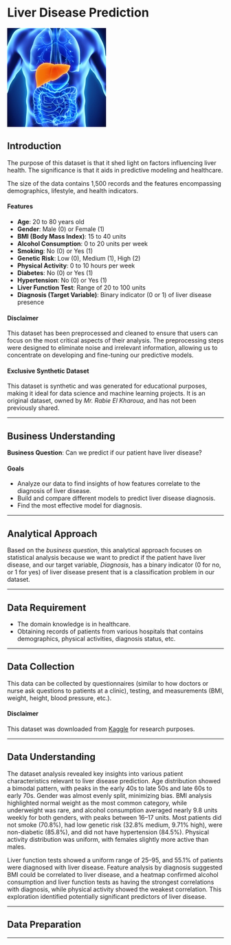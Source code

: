 # Liver Disease Prediction

![Alt text](img/LiverDisease.png)

## Introduction

The purpose of this dataset is that it shed light on factors influencing liver health. The significance is that it aids in predictive modeling and healthcare.

The size of the data contains 1,500 records and the features encompassing demographics, lifestyle, and health indicators. 

#### Features
* **Age**: 20 to 80 years old
* **Gender**: Male (0) or Female (1)
* **BMI (Body Mass Index)**: 15 to 40 units
* **Alcohol Consumption**: 0 to 20 units per week
* **Smoking**: No (0) or Yes (1)
* **Genetic Risk**: Low (0), Medium (1), High (2)
* **Physical Activity**: 0 to 10 hours per week
* **Diabetes**: No (0) or Yes (1)
* **Hypertension**: No (0) or Yes (1)
* **Liver Function Test**: Range of 20 to 100 units
* **Diagnosis (Target Variable)**: Binary indicator (0 or 1) of liver disease presence 

#### Disclaimer

This dataset has been preprocessed and cleaned to ensure that users can focus on the most critical aspects of their analysis. The preprocessing steps were designed to eliminate noise and irrelevant information, allowing us to concentrate on developing and fine-tuning our predictive models.  

#### Exclusive Synthetic Dataset

This dataset is synthetic and was generated for educational purposes, making it ideal for data science and machine learning projects. It is an original dataset, owned by *Mr. Rabie El Kharoua*, and has not been previously shared. 

---

## Business Understanding

**Business Question**: Can we predict if our patient have liver disease?

#### Goals
* Analyze our data to find insights of how features correlate to the diagnosis of liver disease.
* Build and compare different models to predict liver disease diagnosis.
* Find the most effective model for diagnosis.

---

## Analytical Approach

Based on the *business question*, this analytical approach focuses on statistical analysis because we want to predict if the patient have liver disease, and our target variable, *Diagnosis*, has a binary indicator (0 for no, or 1 for yes) of liver disease present that is a classification problem in our dataset. 

---

## Data Requirement

* The domain knowledge is in healthcare.
* Obtaining records of patients from various hospitals that contains demographics, physical activities, diagnosis status, etc.

---

## Data Collection

This data can be collected by questionnaires (similar to how doctors or nurse ask questions to patients at a clinic), testing, and measurements (BMI, weight, height, blood pressure, etc.). 

#### Disclaimer
This dataset was downloaded from [Kaggle](https://www.kaggle.com/datasets/rabieelkharoua/predict-liver-disease-1700-records-dataset/data) for research purposes.

---

## Data Understanding

The dataset analysis revealed key insights into various patient characteristics relevant to liver disease prediction. Age distribution showed a bimodal pattern, with peaks in the early 40s to late 50s and late 60s to early 70s. Gender was almost evenly split, minimizing bias. BMI analysis highlighted normal weight as the most common category, while underweight was rare, and alcohol consumption averaged nearly 9.8 units weekly for both genders, with peaks between 16–17 units. Most patients did not smoke (70.8%), had low genetic risk (32.8% medium, 9.71% high), were non-diabetic (85.8%), and did not have hypertension (84.5%). Physical activity distribution was uniform, with females slightly more active than males.

Liver function tests showed a uniform range of 25–95, and 55.1% of patients were diagnosed with liver disease. Feature analysis by diagnosis suggested BMI could be correlated to liver disease, and a heatmap confirmed alcohol consumption and liver function tests as having the strongest correlations with diagnosis, while physical activity showed the weakest correlation. This exploration identified potentially significant predictors of liver disease.

---

## Data Preparation



---